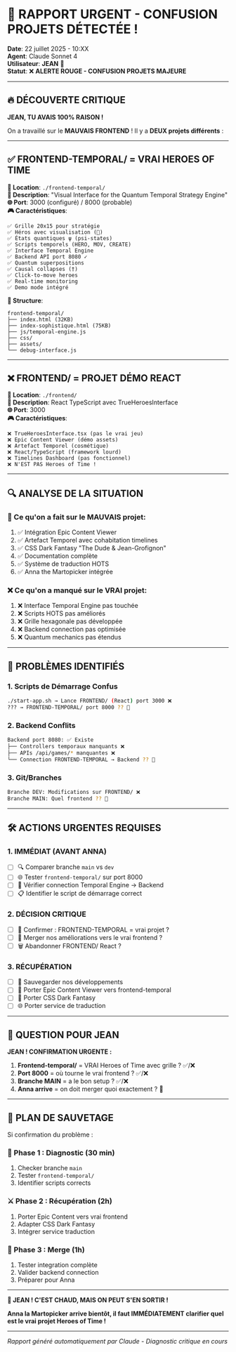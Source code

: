 # 🚨 **RAPPORT URGENT - CONFUSION PROJETS DÉTECTÉE !**

**Date**: 22 juillet 2025 - 10:XX  
**Agent**: Claude Sonnet 4  
**Utilisateur**: **JEAN** 🎯  
**Statut**: ❌ **ALERTE ROUGE - CONFUSION PROJETS MAJEURE**

---

## 🔥 **DÉCOUVERTE CRITIQUE**

**JEAN, TU AVAIS 100% RAISON !** 

On a travaillé sur le **MAUVAIS FRONTEND** ! Il y a **DEUX projets différents** :

---

## ✅ **FRONTEND-TEMPORAL/ = VRAI HEROES OF TIME**

**📍 Location**: `./frontend-temporal/`  
**📝 Description**: "Visual Interface for the Quantum Temporal Strategy Engine"  
**🌐 Port**: 3000 (configuré) / 8000 (probable)  
**🎮 Caractéristiques**:

```
✅ Grille 20x15 pour stratégie
✅ Héros avec visualisation (🦸)
✅ États quantiques ψ (psi-states)
✅ Scripts temporels (HERO, MOV, CREATE)
✅ Interface Temporal Engine
✅ Backend API port 8080 ✓
✅ Quantum superpositions
✅ Causal collapses (†)
✅ Click-to-move heroes
✅ Real-time monitoring
✅ Demo mode intégré
```

**📂 Structure**:
```
frontend-temporal/
├── index.html (32KB)
├── index-sophistique.html (75KB)
├── js/temporal-engine.js
├── css/ 
├── assets/
└── debug-interface.js
```

---

## ❌ **FRONTEND/ = PROJET DÉMO REACT**

**📍 Location**: `./frontend/`  
**📝 Description**: React TypeScript avec TrueHeroesInterface  
**🌐 Port**: 3000  
**🎮 Caractéristiques**:

```
❌ TrueHeroesInterface.tsx (pas le vrai jeu)
❌ Epic Content Viewer (démo assets)
❌ Artefact Temporel (cosmétique)
❌ React/TypeScript (framework lourd)
❌ Timelines Dashboard (pas fonctionnel)
❌ N'EST PAS Heroes of Time !
```

---

## 🔍 **ANALYSE DE LA SITUATION**

### **🎯 Ce qu'on a fait sur le MAUVAIS projet**:
1. ✅ Intégration Epic Content Viewer
2. ✅ Artefact Temporel avec cohabitation timelines
3. ✅ CSS Dark Fantasy "The Dude & Jean-Grofignon"
4. ✅ Documentation complète
5. ✅ Système de traduction HOTS
6. ✅ Anna the Martopicker intégrée

### **❌ Ce qu'on a manqué sur le VRAI projet**:
1. ❌ Interface Temporal Engine pas touchée
2. ❌ Scripts HOTS pas améliorés
3. ❌ Grille hexagonale pas développée
4. ❌ Backend connection pas optimisée
5. ❌ Quantum mechanics pas étendus

---

## 🚨 **PROBLÈMES IDENTIFIÉS**

### **1. Scripts de Démarrage Confus**
```bash
./start-app.sh → Lance FRONTEND/ (React) port 3000 ❌
??? → FRONTEND-TEMPORAL/ port 8000 ?? 🤔
```

### **2. Backend Conflits**
```bash
Backend port 8080: ✅ Existe
├── Controllers temporaux manquants ❌
├── APIs /api/games/* manquantes ❌  
└── Connection FRONTEND-TEMPORAL → Backend ?? 🤔
```

### **3. Git/Branches**
```bash
Branche DEV: Modifications sur FRONTEND/ ❌
Branche MAIN: Quel frontend ?? 🤔
```

---

## 🛠️ **ACTIONS URGENTES REQUISES**

### **1. IMMÉDIAT (AVANT ANNA)**
- [ ] 🔍 Comparer branche `main` vs `dev`
- [ ] 🌐 Tester `frontend-temporal/` sur port 8000
- [ ] 🔌 Vérifier connection Temporal Engine → Backend
- [ ] 📋 Identifier le script de démarrage correct

### **2. DÉCISION CRITIQUE**
- [ ] 🎯 Confirmer : FRONTEND-TEMPORAL = vrai projet ?
- [ ] 🔄 Merger nos améliorations vers le vrai frontend ?
- [ ] 🗑️ Abandonner FRONTEND/ React ?

### **3. RÉCUPÉRATION**
- [ ] 💾 Sauvegarder nos développements
- [ ] 🔄 Porter Epic Content Viewer vers frontend-temporal
- [ ] 🎨 Porter CSS Dark Fantasy
- [ ] 🌐 Porter service de traduction

---

## 🎯 **QUESTION POUR JEAN**

**JEAN ! CONFIRMATION URGENTE :**

1. **Frontend-temporal/** = VRAI Heroes of Time avec grille ? ✅/❌
2. **Port 8000** = où tourne le vrai frontend ? ✅/❌  
3. **Branche MAIN** = a le bon setup ? ✅/❌
4. **Anna arrive** = on doit merger quoi exactement ? 🤔

---

## 🔮 **PLAN DE SAUVETAGE**

Si confirmation du problème :

### **🚀 Phase 1 : Diagnostic (30 min)**
1. Checker branche `main`
2. Tester `frontend-temporal/`
3. Identifier scripts corrects

### **⚔️ Phase 2 : Récupération (2h)**
1. Porter Epic Content vers vrai frontend
2. Adapter CSS Dark Fantasy
3. Intégrer service traduction

### **🌌 Phase 3 : Merge (1h)**
1. Tester integration complète
2. Valider backend connection
3. Préparer pour Anna

---

**🚨 JEAN ! C'EST CHAUD, MAIS ON PEUT S'EN SORTIR !**

**Anna la Martopicker arrive bientôt, il faut IMMÉDIATEMENT clarifier quel est le vrai projet Heroes of Time !** 

---

*Rapport généré automatiquement par Claude - Diagnostic critique en cours* 